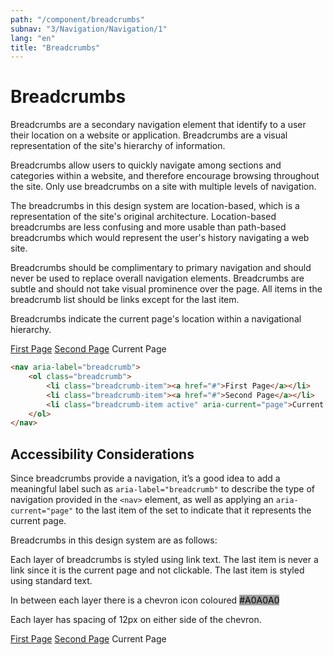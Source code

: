 ```yaml
---
path: "/component/breadcrumbs"
subnav: "3/Navigation/Navigation/1"
lang: "en"
title: "Breadcrumbs"
---
```


<helmet>
<title> Breadcrumbs - Aurora Design System </title>
</helmet>

# Breadcrumbs

Breadcrumbs are a secondary navigation element that identify to a user their location on a website or application. Breadcrumbs are a visual representation of the site's hierarchy of information.

Breadcrumbs allow users to quickly navigate among sections and categories within a website, and therefore encourage browsing throughout the site. Only use breadcrumbs on a site with multiple levels of navigation.

The breadcrumbs in this design system are location-based, which is a representation of the site's original architecture. Location-based breadcrumbs are less confusing and more usable than path-based breadcrumbs which would represent the user's history navigating a web site.

Breadcrumbs should be complimentary to primary navigation and should never be used to replace overall navigation elements. Breadcrumbs are subtle and should not take visual prominence over the page. All items in the breadcrumb list should be links except for the last item.

<documentationtabs remove="react">
      <doctabpanel type="html">
          
Breadcrumbs indicate the current page's location within a navigational hierarchy. 

<breadcrumb>
    <breadcrumbitem><a href="#">First Page</a></breadcrumbitem>
    <breadcrumbitem><a href="#">Second Page</a></breadcrumbitem>
    <breadcrumbitem active="true">Current Page</breadcrumbitem>
</breadcrumb>

```html
<nav aria-label="breadcrumb">
    <ol class="breadcrumb">
        <li class="breadcrumb-item"><a href="#">First Page</a></li>
        <li class="breadcrumb-item"><a href="#">Second Page</a></li>
        <li class="breadcrumb-item active" aria-current="page">Current Page</li>
    </ol>
</nav>
```

## Accessibility Considerations
Since breadcrumbs provide a navigation, it’s a good idea to add a meaningful label such as `aria-label="breadcrumb"` to describe the type of navigation provided in the `<nav>` element, as well as applying an `aria-current="page"` to the last item of the set to indicate that it represents the current page.

</doctabpanel>
    <doctabpanel type="design">
          
Breadcrumbs in this design system are as follows:

Each layer of breadcrumbs is styled using link text. The last item is never a link since it is the current page and not clickable. The last item is styled using standard text.

In between each layer there is a chevron icon coloured <badge style="background-color: #A0A0A0;color:black">#A0A0A0</badge>

Each layer has spacing of 12px on either side of the chevron.

<breadcrumb>
    <breadcrumbitem><a href="#">First Page</a></breadcrumbitem>
    <breadcrumbitem><a href="#">Second Page</a></breadcrumbitem>
    <breadcrumbitem active="true">Current Page</breadcrumbitem>
</breadcrumb>

</doctabpanel>
    </documentationtabs>


